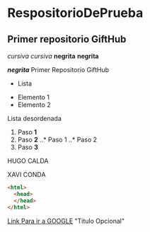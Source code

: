 # RespositorioDePrueba
## Primer repositorio GiftHub
*cursiva*  _cursiva_
**negrita**  __negrita__

**_negrita_**
Primer Repositorio GiftHub

* Lista

+ Elemento 1
+ Elemento 2

Lista desordenada 
1. Paso **1**
2. Paso **2**
..* Paso 1
..* Paso 2
3. Paso **3**

HUGO CALDA

XAVI CONDA

```html
<html>
  <head>
  </head>
</html>
```
[Link Para ir a GOOGLE](http://www.google.com) "Titulo Opcional"
